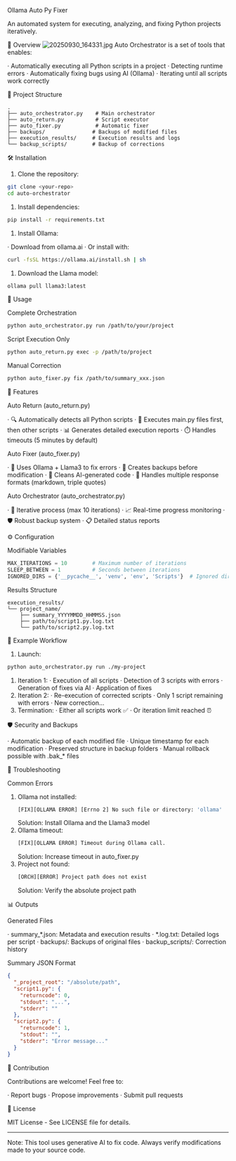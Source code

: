 Ollama Auto Py Fixer

An automated system for executing, analyzing, and fixing Python projects iteratively.

🚀 Overview
![20250930_164331.jpg](https://github.com/user-attachments/assets/f2e9f13e-b4b8-46d5-a36c-56752ed00f2b)
Auto Orchestrator is a set of tools that enables:

· Automatically executing all Python scripts in a project
· Detecting runtime errors
· Automatically fixing bugs using AI (Ollama)
· Iterating until all scripts work correctly

📁 Project Structure

```
.
├── auto_orchestrator.py    # Main orchestrator
├── auto_return.py          # Script executor
├── auto_fixer.py           # Automatic fixer
├── backups/               # Backups of modified files
├── execution_results/     # Execution results and logs
└── backup_scripts/        # Backup of corrections
```

🛠️ Installation

1. Clone the repository:

```bash
git clone <your-repo>
cd auto-orchestrator
```

1. Install dependencies:

```bash
pip install -r requirements.txt
```

1. Install Ollama:

· Download from ollama.ai
· Or install with:

```bash
curl -fsSL https://ollama.ai/install.sh | sh
```

1. Download the Llama model:

```bash
ollama pull llama3:latest
```

🎯 Usage

Complete Orchestration

```bash
python auto_orchestrator.py run /path/to/your/project
```

Script Execution Only

```bash
python auto_return.py exec -p /path/to/project
```

Manual Correction

```bash
python auto_fixer.py fix /path/to/summary_xxx.json
```

🔧 Features

Auto Return (auto_return.py)

· 🔍 Automatically detects all Python scripts
· 🎯 Executes main.py files first, then other scripts
· 📊 Generates detailed execution reports
· ⏱️ Handles timeouts (5 minutes by default)

Auto Fixer (auto_fixer.py)

· 🤖 Uses Ollama + Llama3 to fix errors
· 🔄 Creates backups before modification
· 🧹 Cleans AI-generated code
· 📝 Handles multiple response formats (markdown, triple quotes)

Auto Orchestrator (auto_orchestrator.py)

· 🔁 Iterative process (max 10 iterations)
· 📈 Real-time progress monitoring
· 🛡️ Robust backup system
· 📋 Detailed status reports

⚙️ Configuration

Modifiable Variables

```python
MAX_ITERATIONS = 10        # Maximum number of iterations
SLEEP_BETWEEN = 1          # Seconds between iterations
IGNORED_DIRS = {'__pycache__', 'venv', 'env', 'Scripts'}  # Ignored directories
```

Results Structure

```
execution_results/
└── project_name/
    ├── summary_YYYYMMDD_HHMMSS.json
    ├── path/to/script1.py.log.txt
    └── path/to/script2.py.log.txt
```

🎪 Example Workflow

1. Launch:

```bash
python auto_orchestrator.py run ./my-project
```

1. Iteration 1:
   · Execution of all scripts
   · Detection of 3 scripts with errors
   · Generation of fixes via AI
   · Application of fixes
2. Iteration 2:
   · Re-execution of corrected scripts
   · Only 1 script remaining with errors
   · New correction...
3. Termination:
   · Either all scripts work ✅
   · Or iteration limit reached ⏰

🛡️ Security and Backups

· Automatic backup of each modified file
· Unique timestamp for each modification
· Preserved structure in backup folders
· Manual rollback possible with .bak_* files

🐛 Troubleshooting

Common Errors

1. Ollama not installed:
   ```bash
   [FIX][OLLAMA ERROR] [Errno 2] No such file or directory: 'ollama'
   ```
   Solution: Install Ollama and the Llama3 model
2. Ollama timeout:
   ```bash
   [FIX][OLLAMA ERROR] Timeout during Ollama call.
   ```
   Solution: Increase timeout in auto_fixer.py
3. Project not found:
   ```bash
   [ORCH][ERROR] Project path does not exist
   ```
   Solution: Verify the absolute project path

📊 Outputs

Generated Files

· summary_*.json: Metadata and execution results
· *.log.txt: Detailed logs per script
· backups/: Backups of original files
· backup_scripts/: Correction history

Summary JSON Format

```json
{
  "_project_root": "/absolute/path",
  "script1.py": {
    "returncode": 0,
    "stdout": "...",
    "stderr": ""
  },
  "script2.py": {
    "returncode": 1,
    "stdout": "",
    "stderr": "Error message..."
  }
}
```

🤝 Contribution

Contributions are welcome! Feel free to:

· Report bugs
· Propose improvements
· Submit pull requests

📄 License

MIT License - See LICENSE file for details.

---

Note: This tool uses generative AI to fix code. Always verify modifications made to your source code.
